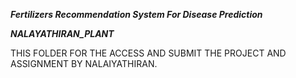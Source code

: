 ***Fertilizers Recommendation System For Disease Prediction***

***NALAYATHIRAN_PLANT***

THIS FOLDER FOR THE ACCESS AND SUBMIT THE PROJECT AND ASSIGNMENT BY NALAIYATHIRAN.
